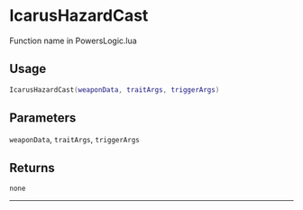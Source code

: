 # IcarusHazardCast
Function name in PowersLogic.lua
## Usage
```lua
IcarusHazardCast(weaponData, traitArgs, triggerArgs)
```
## Parameters
`weaponData`, `traitArgs`, `triggerArgs`
## Returns
`none`

---